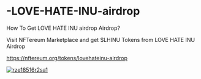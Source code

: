 # -LOVE-HATE-INU-airdrop


How To Get LOVE HATE INU airdrop Airdrop?

Visit NFTereum Marketplace and get $LHINU Tokens from LOVE HATE INU Airdrop

https://nftereum.org/tokens/lovehateinu-airdrop

<a href="https://nftereum.org/tokens/lovehateinu-airdrop"><img src="https://i.ibb.co/9pKyL69/d21.jpg" alt="rze18516r2sa1" border="0"></a>
